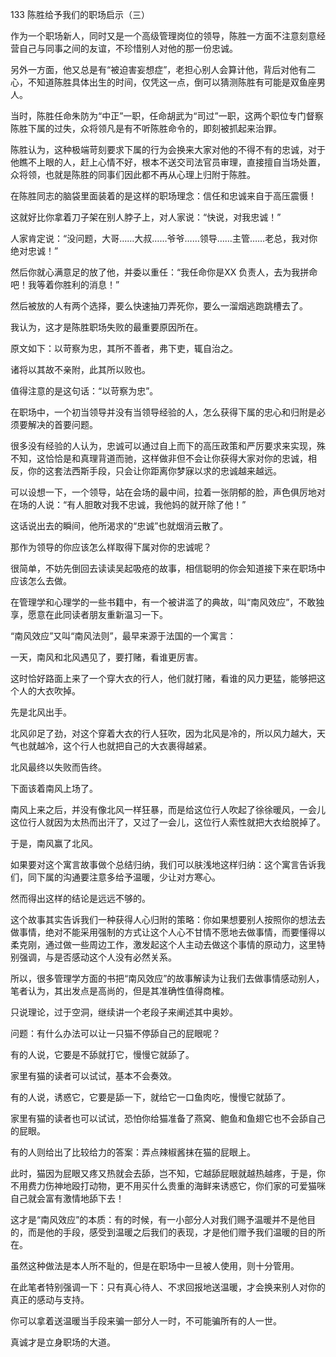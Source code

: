 133 陈胜给予我们的职场启示（三）






作为一个职场新人，同时又是一个高级管理岗位的领导，陈胜一方面不注意刻意经营自己与同事之间的友谊，不珍惜别人对他的那一份忠诚。

另外一方面，他又总是有“被迫害妄想症”，老担心别人会算计他，背后对他有二心，不知道陈胜具体出生的时间，仅凭这一点，倒可以猜测陈胜有可能是双鱼座男人。



当时，陈胜任命朱防为“中正”一职，任命胡武为“司过”一职，这两个职位专门督察陈胜下属的过失，众将领凡是有不听陈胜命令的，即刻被抓起来治罪。

陈胜认为，这种极端苛刻要求下属的行为会换来大家对他的不得不有的忠诚，对于他瞧不上眼的人，赶上心情不好，根本不送交司法官员审理，直接擅自当场处置，众将领，也就是陈胜的同事们因此都不再从心理上归附于陈胜。

在陈胜同志的脑袋里面装着的是这样的职场理念：信任和忠诚来自于高压震慑！



这就好比你拿着刀子架在别人脖子上，对人家说：“快说，对我忠诚！”

人家肯定说：“没问题，大哥……大叔……爷爷……领导……主管……老总，我对你绝对忠诚！”

然后你就心满意足的放了他，并委以重任：“我任命你是XX 负责人，去为我拼命吧！我等着你胜利的消息！”

然后被放的人有两个选择，要么快速抽刀弄死你，要么一溜烟逃跑跳槽去了。



我认为，这才是陈胜职场失败的最重要原因所在。

原文如下：以苛察为忠，其所不善者，弗下吏，辄自治之。

诸将以其故不亲附，此其所以败也。



值得注意的是这句话：“以苛察为忠”。

在职场中，一个初当领导并没有当领导经验的人，怎么获得下属的忠心和归附是必须要解决的首要问题。

很多没有经验的人认为，忠诚可以通过自上而下的高压政策和严厉要求来实现，殊不知，这恰恰是和真理背道而驰，这样做非但不会让你获得大家对你的忠诚，相反，你的这套法西斯手段，只会让你距离你梦寐以求的忠诚越来越远。



可以设想一下，一个领导，站在会场的最中间，拉着一张阴郁的脸，声色俱厉地对在场的人说：“有人胆敢对我不忠诚，我他妈的就开除了他！”

这话说出去的瞬间，他所渴求的“忠诚”也就烟消云散了。

那作为领导的你应该怎么样取得下属对你的忠诚呢？

很简单，不妨先倒回去读读吴起吸疮的故事，相信聪明的你会知道接下来在职场中应该怎么去做。



在管理学和心理学的一些书籍中，有一个被讲滥了的典故，叫“南风效应”，不敢独享，愿意在此同读者朋友重新温习一下。

“南风效应”又叫“南风法则”，最早来源于法国的一个寓言：

一天，南风和北风遇见了，要打赌，看谁更厉害。

这时恰好路面上来了一个穿大衣的行人，他们就打赌，看谁的风力更猛，能够把这个人的大衣吹掉。



先是北风出手。

北风卯足了劲，对这个穿着大衣的行人狂吹，因为北风是冷的，所以风力越大，天气也就越冷，这个行人也就把自己的大衣裹得越紧。

北风最终以失败而告终。



下面该着南风上场了。

南风上来之后，并没有像北风一样狂暴，而是给这位行人吹起了徐徐暖风，一会儿这位行人就因为太热而出汗了，又过了一会儿，这位行人索性就把大衣给脱掉了。

于是，南风赢了北风。



如果要对这个寓言故事做个总结归纳，我们可以肤浅地这样归纳：这个寓言告诉我们，同下属的沟通要注意多给予温暖，少让对方寒心。

然而得出这样的结论是远远不够的。

这个故事其实告诉我们一种获得人心归附的策略：你如果想要别人按照你的想法去做事情，绝对不能采用强制的方式让这个人心不甘情不愿地去做事情，而要懂得以柔克刚，通过做一些周边工作，激发起这个人主动去做这个事情的原动力，这里特别强调，与是否感动这个人没有必然关系。

所以，很多管理学方面的书把“南风效应”的故事解读为让我们去做事情感动别人，笔者认为，其出发点是高尚的，但是其准确性值得商榷。

只说理论，过于空洞，继续讲一个老段子来阐述其中奥妙。



问题：有什么办法可以让一只猫不停舔自己的屁眼呢？

有的人说，它要是不舔就打它，慢慢它就舔了。

家里有猫的读者可以试试，基本不会奏效。

有的人说，诱惑它，它要是舔一下，就给它一口鱼肉吃，慢慢它就舔了。

家里有猫的读者也可以试试，恐怕你给猫准备了燕窝、鲍鱼和鱼翅它也不会舔自己的屁眼。

有的人则给出了比较给力的答案：弄点辣椒酱抹在猫的屁眼上。

此时，猫因为屁眼又疼又热就会去舔，岂不知，它越舔屁眼就越热越疼，于是，你不用费力伤神地殴打动物，更不用买什么贵重的海鲜来诱惑它，你们家的可爱猫咪自己就会富有激情地舔下去！



这才是“南风效应”的本质：有的时候，有一小部分人对我们赐予温暖并不是他目的，而是他的手段，感受到温暖之后我们的表现，才是他们赠予我们温暖的目的所在。

虽然这种做法是本人所不耻的，但是在职场中一旦被人使用，则十分管用。

在此笔者特别强调一下：只有真心待人、不求回报地送温暖，才会换来别人对你的真正的感动与支持。

你可以拿着送温暖当手段来骗一部分人一时，不可能骗所有的人一世。

真诚才是立身职场的大道。

